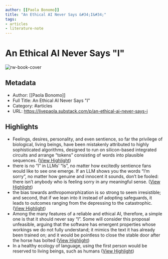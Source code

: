 ```yaml
---
author: [[Paola Bonomo]]
title: "An Ethical AI Never Says &#34;I&#34;"
tags: 
- articles
- literature-note
---
```

# An Ethical AI Never Says "I"

![rw-book-cover](https://substackcdn.com/image/fetch/f_auto,q_auto:best,fl_progressive:steep/https%3A%2F%2Flivepaola.substack.com%2Ftwitter%2Fsubscribe-card.jpg%3Fv%3D1027946171%26version%3D9)

## Metadata
- Author: [[Paola Bonomo]]
- Full Title: An Ethical AI Never Says "I"
- Category: #articles
- URL: https://livepaola.substack.com/p/an-ethical-ai-never-says-i

## Highlights
- Feelings, desires, personality, and even sentience, so far the privilege of biological, living beings, have been mistakenly attributed to highly sophisticated algorithms, designed to run on silicon-based integrated circuits and arrange “tokens” consisting of words into plausible sequences. ([View Highlight](https://read.readwise.io/read/01gzkzvtc3cmym2qhp9ddz9wnq))
- there is no “I” in LLMs’ “Is”, no matter how excitedly sentience fans would like to see one emerge. If an LLM shows you the words “I’m sorry”, no matter how genuine and innocent it sounds, don’t be fooled: there isn’t anybody who is feeling sorry in any meaningful sense. ([View Highlight](https://read.readwise.io/read/01gzkzzt0an1tz1p0aqq8zyxtd))
- the bias towards anthropomorphization is so strong to seem irresistible; and second, that if we lean into it instead of adopting safeguards, it leads to outcomes ranging from the depressing to the catastrophic. ([View Highlight](https://read.readwise.io/read/01gzm00kyxdd75t06wa3h1g1tw))
- Among the many features of a reliable and ethical AI, therefore, a simple one is that it should never say “I”. Some will consider this proposal unfeasible, arguing that the software has emergent properties whose workings we do not fully understand; it mimics the text it has already been trained on; and it would be pointless to close the stable door after the horse has bolted ([View Highlight](https://read.readwise.io/read/01gzm01ace9hy7hzbhqk1xnddr))
- In a healthy ecology of language, using the first person would be reserved to living beings, such as humans ([View Highlight](https://read.readwise.io/read/01gzm02a4874sdjggmtrq2thpg))
